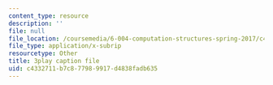 ```yaml
---
content_type: resource
description: ''
file: null
file_location: /coursemedia/6-004-computation-structures-spring-2017/c4332711b7c877989917d4838fadb635_Z8jR--1_2e4.srt
file_type: application/x-subrip
resourcetype: Other
title: 3play caption file
uid: c4332711-b7c8-7798-9917-d4838fadb635
---
```

